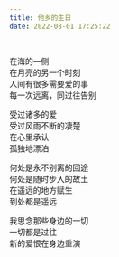 ```yaml
---
title: 他乡的生日
date: 2022-08-01 17:25:22

---
```


在海的一侧\
在月亮的另一个时刻\
人间有很多需要爱的事\
每一次远离，同过往告别

受过诸多的爱\
受过风雨不断的凄楚\
在心里承认\
孤独地漂泊

何处是永不别离的回途\
何处是随时步入的故土\
在遥远的地方赋生\
到处都是遥远

我思念那些身边的一切\
一切都是过往\
新的爱恨在身边重演
